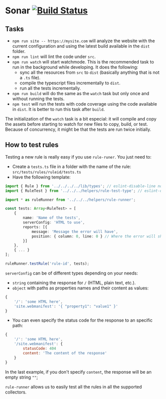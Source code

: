 # Sonar [![Build Status](https://travis-ci.com/MicrosoftEdge/Sonar.svg?token=ie6AidxpTLajKCNExwqL&branch=master)](https://travis-ci.com/MicrosoftEdge/Sonar)

## Tasks

* `npm run site -- https://mysite.com` will analyze the website with
   the current configuration and using the latest build available in
   the `dist` folder.
* `npm run lint` will lint the code under `src`.
* `npm run watch` will start watchmode. This is the recommended task
   to run in the background while developing. It does the following:
  * sync all the resources from `src` to `dist` (basically anything
    that is not a `.ts` file).
  * compile the typescript files incrementally to `dist`.
  * run all the tests incrementally.
* `npm run build` will do the same as the `watch` task but only once
  and without running the tests.
* `npm test` will run the tests with code coverage using the code
  available in `dist`. It is better to run this task after `build`.

The initialization of the `watch` task is a bit especial: it will
compile and copy the assets before starting to watch for new files
to copy, build, or test. Because of concurrency, it might be that
the tests are run twice initially.

## How to test rules

Testing a new rule is really easy if you use `rule-runer`. You just
need to:
* Create a `tests.ts` file in a folder with the name of the rule:
`src/tests/rules/ruleid/tests.ts`
* Have the following template:
```typescript
import { Rule } from '../../../../lib/types'; // eslint-disable-line no-unused-vars
import { RuleTest } from '../../../helpers/rule-test-type'; // eslint-disable-line no-unused-vars

import * as ruleRunner from '../../../helpers/rule-runner';

const tests: Array<RuleTest> = [
    {
        name: 'Name of the tests',
        serverConfig: 'HTML to use',
        reports: [{
            message: 'Message the error will have',
            position: { column: 0, line: 0 } // Where the error will show
        }]
    },
    { ... }
];

ruleRunner.testRule('rule-id', tests);
```

`serverConfig` can be of different types depending on your needs:

* `string` containing the response for `/` (HTML, plain text, etc.).
* `object` with paths as properties names and their content as values:
```javascript
{
    '/': 'some HTML here',
    'site.webmanifest': '{ "property1": "value1" }'
}
```
* You can even specify the status code for the response to an specific path:
```javascript
{
    '/': 'some HTML here',
    '/site.webmanifest': {
        statusCode: 404
        content: 'The content of the response'
    }
}
```

In the last example, if you don't specify `content`, the response will be an
empty string `""`;

`rule-runner` allows us to easily test all the rules in all the supported collectors.
